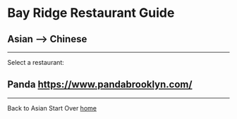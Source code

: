 # Bay Ridge Restaurant Guide
## Asian --> Chinese
---
Select a restaurant:
## Panda https://www.pandabrooklyn.com/
---
Back to Asian
Start Over [home](../home.md)

